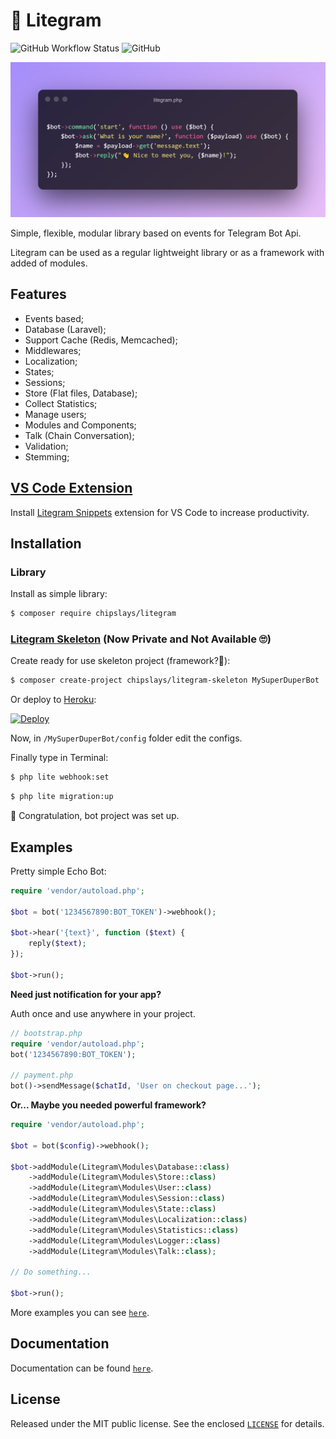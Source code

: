 # 🍃 Litegram

![GitHub Workflow Status](https://img.shields.io/github/workflow/status/chipslays/litegram/tests)
![GitHub](https://img.shields.io/github/license/chipslays/litegram?color=blue)

![](https://github.com/chipslays/litegram/blob/v3.x.x/.github/images/cover-head.png)

Simple, flexible, modular library based on events for Telegram Bot Api.

Litegram can be used as a regular lightweight library or as a framework with added of modules.

## Features
* Events based;
* Database (Laravel);
* Support Cache (Redis, Memcached);
* Middlewares;
* Localization;
* States;
* Sessions;
* Store (Flat files, Database);
* Collect Statistics;
* Manage users;
* Modules and Components;
* Talk (Chain Conversation);
* Validation;
* Stemming;

## [VS Code Extension](https://marketplace.visualstudio.com/items?itemName=chipslays.litegram-snippets)

Install [Litegram Snippets](https://marketplace.visualstudio.com/items?itemName=chipslays.litegram-snippets) extension for VS Code to increase productivity.

## Installation

### Library
Install as simple library:

```bash
$ composer require chipslays/litegram
```

### [Litegram Skeleton](https://github.com/chipslays/litegram-skeleton) (Now Private and Not Available 🙄)

Create ready for use skeleton project (framework?🤔):

```bash
$ composer create-project chipslays/litegram-skeleton MySuperDuperBot
```

Or deploy to [Heroku](https://heroku.com):

[![Deploy](https://www.herokucdn.com/deploy/button.svg)](https://heroku.com/deploy?template=https://github.com/chipslays/litegram-skeleton)

Now, in `/MySuperDuperBot/config` folder edit the configs.

Finally type in Terminal:

```bash
$ php lite webhook:set
```

```bash
$ php lite migration:up
```

🎉 Congratulation, bot project was set up.

## Examples

Pretty simple Echo Bot:

```php
require 'vendor/autoload.php';

$bot = bot('1234567890:BOT_TOKEN')->webhook();

$bot->hear('{text}', function ($text) {
    reply($text);
});

$bot->run();
```

**Need just notification for your app?**

Auth once and use anywhere in your project.

```php
// bootstrap.php
require 'vendor/autoload.php';
bot('1234567890:BOT_TOKEN');

// payment.php
bot()->sendMessage($chatId, 'User on checkout page...');
```

**Or... Maybe you needed powerful framework?**

```php
require 'vendor/autoload.php';

$bot = bot($config)->webhook();

$bot->addModule(Litegram\Modules\Database::class)
    ->addModule(Litegram\Modules\Store::class)
    ->addModule(Litegram\Modules\User::class)
    ->addModule(Litegram\Modules\Session::class)
    ->addModule(Litegram\Modules\State::class)
    ->addModule(Litegram\Modules\Localization::class)
    ->addModule(Litegram\Modules\Statistics::class)
    ->addModule(Litegram\Modules\Logger::class)
    ->addModule(Litegram\Modules\Talk::class);

// Do something...

$bot->run();
```

More examples you can see [`here`](https://github.com/chipslays/litegram/tree/v2.x.x/examples).

## Documentation
Documentation can be found [`here`](https://github.com/chipslays/litegram/tree/v2.x.x/docs).

## License
Released under the MIT public license. See the enclosed [`LICENSE`](https://github.com/chipslays/litegram/tree/master/LICENSE.md) for details.
